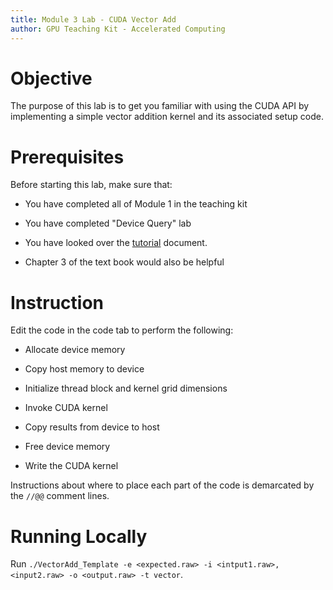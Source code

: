 ```yaml
---
title: Module 3 Lab - CUDA Vector Add
author: GPU Teaching Kit - Accelerated Computing
---
```


# Objective

The purpose of this lab is to get you familiar with using the CUDA API by implementing a simple vector addition kernel and its associated setup code.

# Prerequisites

Before starting this lab, make sure that:

* You have completed all of Module 1 in the teaching kit

* You have completed "Device Query" lab

* You have looked over the [tutorial](/help) document.

* Chapter 3 of the text book would also be helpful

# Instruction

Edit the code in the code tab to perform the following:

* Allocate device memory

* Copy host memory to device

* Initialize thread block and kernel grid dimensions

* Invoke CUDA kernel

* Copy results from device to host

* Free device memory

* Write the CUDA kernel

Instructions about where to place each part of the code is
demarcated by the `//@@` comment lines.

# Running Locally

Run `./VectorAdd_Template -e <expected.raw> -i <intput1.raw>,<input2.raw> -o <output.raw> -t vector`.
